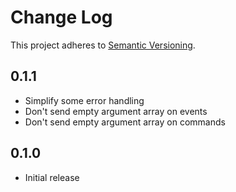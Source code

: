 # Change Log
This project adheres to [Semantic Versioning](http://semver.org/).

## 0.1.1

* Simplify some error handling
* Don't send empty argument array on events
* Don't send empty argument array on commands

## 0.1.0
* Initial release
